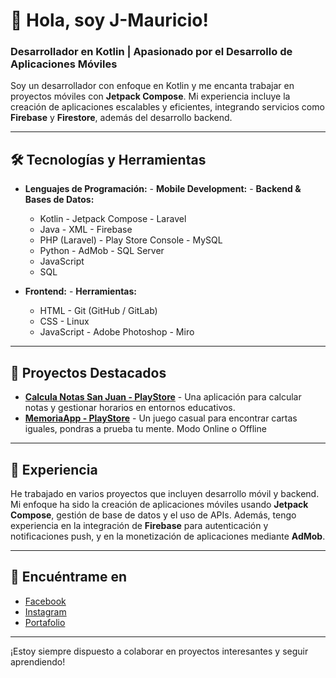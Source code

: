 # 👋 Hola, soy J-Mauricio!

### Desarrollador en Kotlin | Apasionado por el Desarrollo de Aplicaciones Móviles

Soy un desarrollador con enfoque en Kotlin y me encanta trabajar en proyectos móviles con **Jetpack Compose**. Mi experiencia incluye la creación de aplicaciones escalables y eficientes, integrando servicios como **Firebase** y **Firestore**, además del desarrollo backend.

---

## 🛠️ Tecnologías y Herramientas

- **Lenguajes de Programación:**          - **Mobile Development:**            - **Backend & Bases de Datos:**
  - Kotlin                                  - Jetpack Compose                    - Laravel
  - Java                                    - XML                                - Firebase
  - PHP (Laravel)                           - Play Store Console                 - MySQL
  - Python                                  - AdMob                              - SQL Server
  - JavaScript
  - SQL  

- **Frontend:**                           - **Herramientas:**
  - HTML                                    - Git (GitHub / GitLab)
  - CSS                                     - Linux
  - JavaScript                              - Adobe Photoshop
                                            - Miro
  
---

## 📂 Proyectos Destacados
- [**Calcula Notas San Juan - PlayStore**](https://play.google.com/store/apps/details?id=com.JoP.calculanotassanjuan&hl=es_PE) - Una aplicación para calcular notas y gestionar horarios en entornos educativos.
- [**MemoriaApp - PlayStore**](https://play.google.com/store/apps/details?id=com.jop.memoriapp&hl=es_PE) - Un juego casual para encontrar cartas iguales, pondras a prueba tu mente. Modo Online o Offline

---

## 🚀 Experiencia

He trabajado en varios proyectos que incluyen desarrollo móvil y backend. Mi enfoque ha sido la creación de aplicaciones móviles usando **Jetpack Compose**, gestión de base de datos y el uso de APIs. Además, tengo experiencia en la integración de **Firebase** para autenticación y notificaciones push, y en la monetización de aplicaciones mediante **AdMob**.

---

## 🔗 Encuéntrame en
- [Facebook](https://www.facebook.com/joffree.mauricio.3)
- [Instagram](https://twitter.com/)
- [Portafolio](https://tu-portfolio.com)

---

¡Estoy siempre dispuesto a colaborar en proyectos interesantes y seguir aprendiendo!
